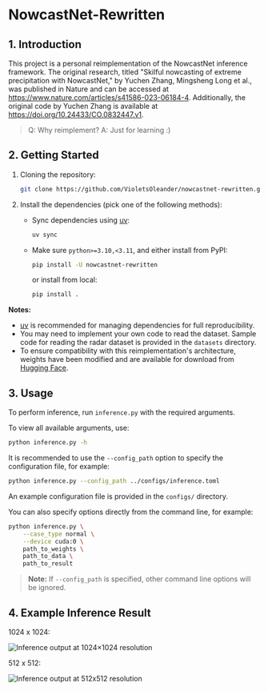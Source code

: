 # NowcastNet-Rewritten

## 1. Introduction

This project is a personal reimplementation of the NowcastNet inference framework. The original research, titled "Skilful nowcasting of extreme precipitation with NowcastNet," by Yuchen Zhang, Mingsheng Long et al., was published in Nature and can be accessed at <https://www.nature.com/articles/s41586-023-06184-4>. Additionally, the original code by Yuchen Zhang is available at <https://doi.org/10.24433/CO.0832447.v1>.

> Q: Why reimplement? A: Just for learning :)

## 2. Getting Started

1. Cloning the repository:

    ```bash
    git clone https://github.com/VioletsOleander/nowcastnet-rewritten.git
    ```

2. Install the dependencies (pick one of the following methods):

    - Sync dependencies using [uv](https://github.com/astral-sh/uv):

        ```bash
        uv sync
        ```

    - Make sure `python>=3.10,<3.11`, and either install from PyPI:

        ```bash
        pip install -U nowcastnet-rewritten
        ```

        or install from local:

        ```bash
        pip install .
        ```

**Notes:**

- [uv](https://github.com/astral-sh/uv) is recommended for managing dependencies for full reproducibility.
- You may need to implement your own code to read the dataset. Sample code for reading the radar dataset is provided in the `datasets` directory.
- To ensure compatibility with this reimplementation's architecture, weights have been modified and are available for download from [Hugging Face](https://huggingface.co/VioletsOleander/nowcastnet-rewritten).

## 3. Usage

To perform inference, run `inference.py` with the required arguments.

To view all available arguments, use:

```bash
python inference.py -h
```

It is recommended to use the `--config_path` option to specify the configuration file, for example:

```bash
python inference.py --config_path ../configs/inference.toml
```

An example configuration file is provided in the `configs/` directory.

You can also specify options directly from the command line, for example:

```bash
python inference.py \
    --case_type normal \
    --device cuda:0 \
    path_to_weights \
    path_to_data \
    path_to_result
```

> **Note:** If `--config_path` is specified, other command line options will be ignored.

## 4. Example Inference Result

1024 x 1024:

![Inference output at 1024×1024 resolution](docs/pictures/1024x1024.png)

512 x 512:

![Inference output at 512x512 resolution](docs/pictures/512x512.png)
